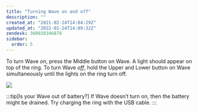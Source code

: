 ```yaml
---
title: "Turning Wave on and off"
description: ""
created_at: "2021-02-24T14:04:29Z"
updated_at: "2022-01-24T14:09:32Z"
zendesk: 360038346878
sidebar:
  order: 5
---
```


To turn Wave _on_, press the Middle button on Wave. A light should appear on top of the ring.
To turn Wave _off_, hold the Upper and Lower button on Wave simultaneously until the lights on the ring turn off.

![](/images/article_360018047658_image_0.png)

:::tip[Is your Wave out of battery?]
If Wave doesn’t turn on, then the battery might be drained. Try charging the ring with the USB cable.
:::
